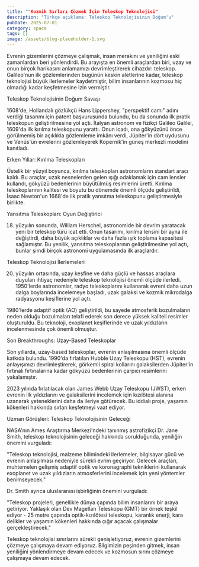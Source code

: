 ```yaml
---
title: ""Kozmik Sırları Çözmek İçin Teleskop Teknolojisi"
description: "Türkçe açıklama: Teleskop Teknolojisinin Doğum'u"
pubDate: 2025-07-01
category: space
tags: []
image: /assets/blog-placeholder-1.svg
---
```


Evrenin gizemlerini çözmeye çalışmak, insan merakını ve yeniliğini eski zamanlardan beri yönlendirdi. Bu arayışta en önemli araçlardan biri, uzay ve onun birçok harikasını anlamamızı devrimleştirerek cihazdır: teleskop. Galileo'nun ilk gözlemlerinden bugünün keskin aletlerine kadar, teleskop teknolojisi büyük ilerlemeler kaydetmiştir, bilim insanlarının kozmosu hiç olmadığı kadar keşfetmesine izin vermiştir.

Teleskop Teknolojisinin Doğum Savaşı

1608'de, Hollandalı gözlükçü Hans Lippershey, "perspektif camı" adını verdiği tasarımı için patent başvurusunda bulundu, bu da sonunda ilk pratik teleskopun geliştirilmesine yol açtı. İtalyan astronom ve fizikçi Galileo Galilei, 1609'da ilk kırılma teleskopunu yarattı. Onun icadı, ona gökyüzünü önce görülmemiş bir açıklıkla gözlemleme imkânı verdi, Jüpiter'in dört uydusunu ve Venüs'ün evrelerini gözlemleyerek Kopernik'in güneş merkezli modelini kanıtladı.

Erken Yıllar: Kırılma Teleskopları

Üstelik bir yüzyıl boyunca, kırılma teleskopları astronomların standart aracı kaldı. Bu araçlar, uzak nesnelerden gelen ışığı odaklamak için cam lensler kullandı, gökyüzü bedenlerinin büyütülmüş resimlerini üretti. Kırılma teleskoplarının kalitesi ve boyutu bu dönemde önemli ölçüde geliştirildi, İsaac Newton'un 1668'de ilk pratik yansıtma teleskopunu geliştirmesiyle birlikte.

Yansıtma Teleskopları: Oyun Değiştirici

18. yüzyılın sonunda, William Herschel, astronomide bir devrim yaratacak yeni bir teleskop türü icat etti. Onun tasarımı, kırılma lensini bir ayna ile değiştirdi, daha büyük açıklıklar ve daha fazla ışık toplama kapasitesi sağlamıştır. Bu yenilik, yansıtma teleskoplarının geliştirilmesine yol açtı, bunlar şimdi birçok astronomi uygulamasında ilk araçlardır.

Teleskop Teknolojisi İlerlemeleri

20. yüzyılın ortasında, uzay keşfine ve daha güçlü ve hassas araçlara duyulan ihtiyaç nedeniyle teleskop teknolojisi önemli ölçüde ilerledi. 1950'lerde astronomlar, radyo teleskoplarını kullanarak evreni daha uzun dalga boylarında incelemeye başladı, uzak galaksi ve kozmik mikrodalga radyasyonu keşiflerine yol açtı.

1980'lerde adaptif optik (AO) geliştirildi, bu sayede atmosferik bozulmaların neden olduğu bozulmaları telafi ederek son derece yüksek kaliteli resimler oluşturuldu. Bu teknoloji, exoplanet keşiflerinde ve uzak yıldızların incelenmesinde çok önemli olmuştur.

Son Breakthroughs: Uzay-Based Teleskoplar

Son yıllarda, uzay-based teleskoplar, evrenin anlaşılmasına önemli ölçüde katkıda bulundu. 1990'da fırlatılan Hubble Uzay Teleskopu (HST), evrenin anlayışımızı devrimleştirerek, görkemli spiral kollarını galaksilerden Jüpiter'in fırtınalı fırtınalarına kadar gökyüzü bedenlerinin çarpıcı resimlerini yakalamıştır.

2023 yılında fırlatılacak olan James Webb Uzay Teleskopu (JWST), erken evrenin ilk yıldızlarını ve galaksilerini incelemek için kızılötesi alanına uzanarak yeteneklerini daha da ileriye götürecek. Bu iddialı proje, yaşamın kökenleri hakkında sırları keşfetmeyi vaat ediyor.

Uzman Görüşleri: Teleskop Teknolojisinin Geleceği

NASA'nın Ames Araştırma Merkezi'ndeki tanınmış astrofizikçi Dr. Jane Smith, teleskop teknolojisinin geleceği hakkında sorulduğunda, yeniliğin önemini vurguladı:

"Teleskop teknolojisi, malzeme bilimindeki ilerlemeler, bilgisayar gücü ve evrenin anlaşılması nedeniyle sürekli evrim geçiriyor. Gelecek araçları, muhtemelen gelişmiş adaptif optik ve koronagraphi tekniklerini kullanarak exoplanet ve uzak yıldızların atmosferlerini incelemek için yeni yöntemler benimseyecek."

Dr. Smith ayrıca uluslararası işbirliğinin önemini vurguladı:

"Teleskop projeleri, genellikle dünya çapında bilim insanlarını bir araya getiriyor. Yaklaşık olan Dev Magellan Teleskopu (GMT) bir örnek teşkil ediyor - 25 metre çapında optik-kızılötesi teleskopu, karanlık enerji, kara delikler ve yaşamın kökenleri hakkında çığır açacak çalışmalar gerçekleştirecek."

Teleskop teknolojisi sınırlarını sürekli genişletiyoruz, evrenin gizemlerini çözmeye çalışmaya devam ediyoruz. Bilgimizin peşinden gitmek, insan yeniliğini yönlendirmeye devam edecek ve kozmosun sırını çözmeye çalışmaya devam edecek.